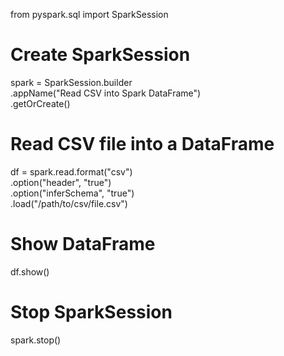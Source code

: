 from pyspark.sql import SparkSession

# Create SparkSession
spark = SparkSession.builder \
    .appName("Read CSV into Spark DataFrame") \
    .getOrCreate()

# Read CSV file into a DataFrame
df = spark.read.format("csv") \
    .option("header", "true") \
    .option("inferSchema", "true") \
    .load("/path/to/csv/file.csv")

# Show DataFrame
df.show()

# Stop SparkSession
spark.stop()
